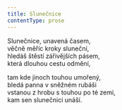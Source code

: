 ```yaml
---
title: Slunečnice
contentType: prose
---
```


<section>

Slunečnice, unavená časem,  
věčně měříc kroky sluneční,  
hledáš štěstí zářivějších pásem,  
která dlouhou cestu odmění,

tam kde jinoch touhou umořený,  
bledá panna v sněžném rubáši  
vstanou z hrobu s touhou po té zemi,  
kam sen slunečnici unáší.

</section>
